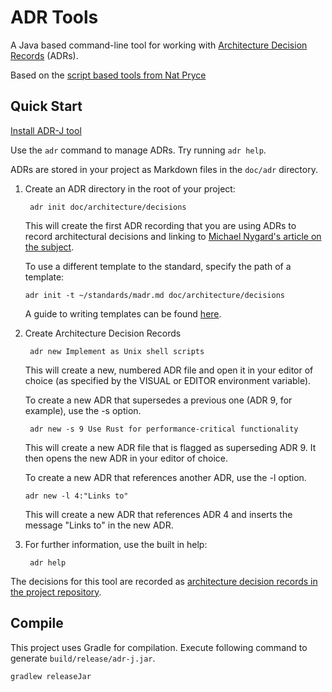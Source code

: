 ADR Tools
=========

A Java based command-line tool for working with [Architecture Decision Records][ADRs] (ADRs).

Based on the [script based tools from Nat Pryce](https://github.com/npryce/adr-tools)

Quick Start
-----------
[Install ADR-J tool](./doc/usage/INSTALL.md)

Use the `adr` command to manage ADRs.  Try running `adr help`.

ADRs are stored in your project as Markdown files in the `doc/adr` directory.


1. Create an ADR directory in the root of your project:

        adr init doc/architecture/decisions

    This will create the first ADR recording that you are using ADRs
    to record architectural decisions and linking to
    [Michael Nygard's article on the subject][ADRs].

    To use a different template to the standard, specify the path of a template:

       adr init -t ~/standards/madr.md doc/architecture/decisions

    A guide to writing templates can be found [here](./doc/usage/Writing_Templates.md).

2. Create Architecture Decision Records

        adr new Implement as Unix shell scripts

    This will create a new, numbered ADR file and open it in your
    editor of choice (as specified by the VISUAL or EDITOR environment
    variable).

    To create a new ADR that supersedes a previous one (ADR 9, for example),
    use the -s option.

        adr new -s 9 Use Rust for performance-critical functionality

    This will create a new ADR file that is flagged as superseding
    ADR 9.  It then opens the new ADR in your
    editor of choice.

    To create a new ADR that references another ADR, use the -l option.

       adr new -l 4:"Links to"

   This will create a new ADR that references ADR 4 and inserts the message
   "Links to" in the new ADR.  

3. For further information, use the built in help:

        adr help

The decisions for this tool are recorded as [architecture decision records in the project repository](doc/adr/).

Compile
-------

This project uses Gradle for compilation. Execute following command to generate `build/release/adr-j.jar`.

    gradlew releaseJar

[ADRs]: http://thinkrelevance.com/blog/2011/11/15/documenting-architecture-decisions
